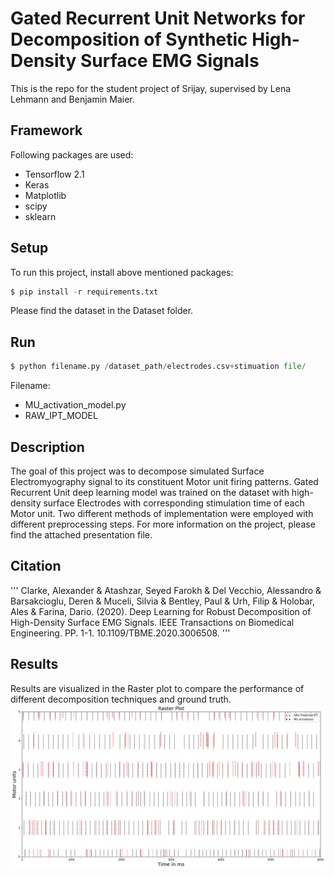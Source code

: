 # Gated Recurrent Unit Networks for Decomposition of Synthetic High-Density Surface EMG Signals

This is the repo for the student project of Srijay, supervised by Lena Lehmann and Benjamin Maier.

## Framework
Following packages are used:
* Tensorflow 2.1
* Keras 
* Matplotlib
* scipy
* sklearn


## Setup
To run this project, install above mentioned packages:
```python
$ pip install -r requirements.txt
```
Please find the dataset in the Dataset folder.

## Run
 ```python
$ python filename.py /dataset_path/electrodes.csv+stimuation file/
```
Filename:
* MU_activation_model.py 
* RAW_IPT_MODEL

## Description

The goal of this project was to decompose simulated Surface Electromyography signal to its constituent Motor unit firing patterns.
Gated Recurrent Unit deep learning model was trained on the dataset with high-density surface Electrodes with corresponding stimulation time of each Motor unit.
Two different methods of implementation were employed with different preprocessing steps.
For more information on the project, please find the attached presentation file.

## Citation
'''
Clarke, Alexander & Atashzar, Seyed Farokh & Del Vecchio, Alessandro & Barsakcioglu, Deren & Muceli, Silvia & Bentley, Paul & Urh, Filip & Holobar, Ales & Farina, Dario. (2020). Deep Learning for Robust Decomposition of High-Density Surface EMG Signals. IEEE Transactions on Biomedical Engineering. PP. 1-1. 10.1109/TBME.2020.3006508. 
'''

## Results

Results are visualized in the Raster plot to compare the performance of different decomposition techniques and ground truth.
![alt text](Results/2040_WW_raster.JPG)



